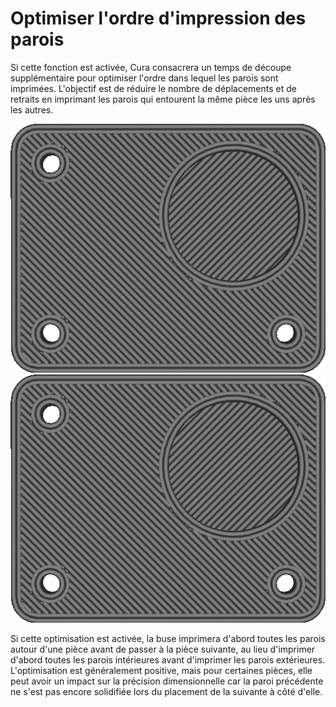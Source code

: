Optimiser l'ordre d'impression des parois
====
Si cette fonction est activée, Cura consacrera un temps de découpe supplémentaire pour optimiser l'ordre dans lequel les parois sont imprimées. L'objectif est de réduire le nombre de déplacements et de retraits en imprimant les parois qui entourent la même pièce les uns après les autres.

![Optimisation désactivée](../../../articles/images/optimize_wall_printing_order_disabled.gif)
![Optimisation activée](../../../articles/images/optimize_wall_printing_order_enabled.gif)

Si cette optimisation est activée, la buse imprimera d'abord toutes les parois autour d'une pièce avant de passer à la pièce suivante, au lieu d'imprimer d'abord toutes les parois intérieures avant d'imprimer les parois extérieures. L'optimisation est généralement positive, mais pour certaines pièces, elle peut avoir un impact sur la précision dimensionnelle car la paroi précédente ne s'est pas encore solidifiée lors du placement de la suivante à côté d'elle.
